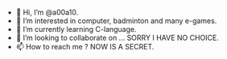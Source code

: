 - 👋 Hi, I’m @a00a10.
- 👀 I’m interested in computer, badminton and many e-games.
- 🌱 I’m currently learning C-language.
- 💞️ I’m looking to collaborate on ... SORRY I HAVE NO CHOICE.
- 📫 How to reach me ? NOW IS A SECRET.

<!---
a00a10/a00a10 is a ✨ special ✨ repository because its `README.md` (this file) appears on your GitHub profile.
You can click the Preview link to take a look at your changes.
--->
